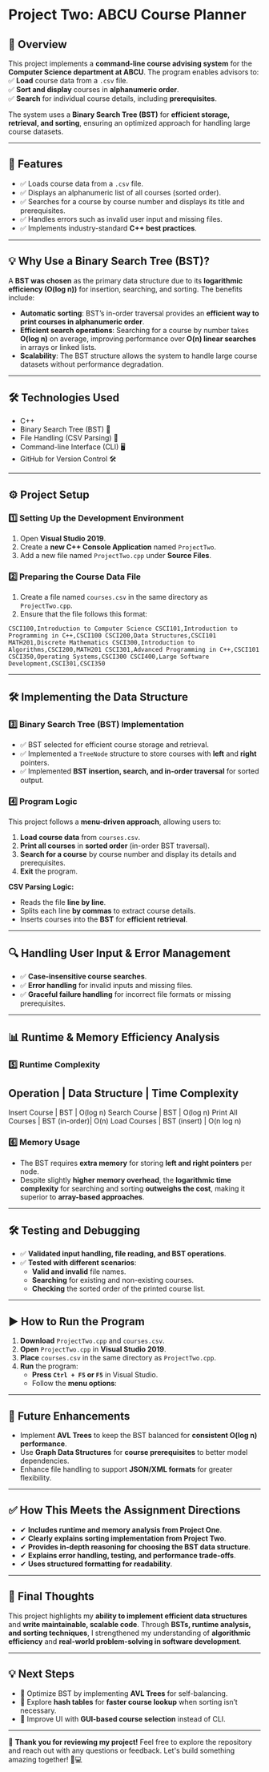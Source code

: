 # **Project Two: ABCU Course Planner**  

## **📌 Overview**
This project implements a **command-line course advising system** for the **Computer Science department at ABCU**. The program enables advisors to:  
✅ **Load** course data from a `.csv` file.  
✅ **Sort and display** courses in **alphanumeric order**.  
✅ **Search** for individual course details, including **prerequisites**.  

The system uses a **Binary Search Tree (BST)** for **efficient storage, retrieval, and sorting**, ensuring an optimized approach for handling large course datasets.

---

## **📂 Features**
- ✅ Loads course data from a `.csv` file.  
- ✅ Displays an alphanumeric list of all courses (sorted order).  
- ✅ Searches for a course by course number and displays its title and prerequisites.  
- ✅ Handles errors such as invalid user input and missing files.  
- ✅ Implements industry-standard **C++ best practices**.  

---

## **💡 Why Use a Binary Search Tree (BST)?**
A **BST was chosen** as the primary data structure due to its **logarithmic efficiency (O(log n))** for insertion, searching, and sorting. The benefits include:  

- **Automatic sorting**: BST’s in-order traversal provides an **efficient way to print courses in alphanumeric order**.  
- **Efficient search operations**: Searching for a course by number takes **O(log n)** on average, improving performance over **O(n) linear searches** in arrays or linked lists.  
- **Scalability**: The BST structure allows the system to handle large course datasets without performance degradation.

---

## **🛠 Technologies Used**
- C++  
- Binary Search Tree (BST) 🌳  
- File Handling (CSV Parsing) 📂  
- Command-line Interface (CLI) 🖥  
- GitHub for Version Control 🛠  

---

## **⚙ Project Setup**
### **1️⃣ Setting Up the Development Environment**
1. Open **Visual Studio 2019**.  
2. Create a **new C++ Console Application** named `ProjectTwo`.  
3. Add a new file named `ProjectTwo.cpp` under **Source Files**.  

### **2️⃣ Preparing the Course Data File**
1. Create a file named `courses.csv` in the same directory as `ProjectTwo.cpp`.  
2. Ensure that the file follows this format:  

```
CSCI100,Introduction to Computer Science CSCI101,Introduction to Programming in C++,CSCI100 CSCI200,Data Structures,CSCI101 MATH201,Discrete Mathematics CSCI300,Introduction to Algorithms,CSCI200,MATH201 CSCI301,Advanced Programming in C++,CSCI101 CSCI350,Operating Systems,CSCI300 CSCI400,Large Software Development,CSCI301,CSCI350
```

---

## **🛠 Implementing the Data Structure**
### **3️⃣ Binary Search Tree (BST) Implementation**
- ✅ BST selected for efficient course storage and retrieval.  
- ✅ Implemented a `TreeNode` structure to store courses with **left** and **right** pointers.  
- ✅ Implemented **BST insertion, search, and in-order traversal** for sorted output.  

### **4️⃣ Program Logic**
This project follows a **menu-driven approach**, allowing users to:  
1. **Load course data** from `courses.csv`.  
2. **Print all courses** in **sorted order** (in-order BST traversal).  
3. **Search for a course** by course number and display its details and prerequisites.  
4. **Exit** the program.  

**CSV Parsing Logic:**  
- Reads the file **line by line**.  
- Splits each line **by commas** to extract course details.  
- Inserts courses into the **BST** for **efficient retrieval**.  

---

## **🔍 Handling User Input & Error Management**
- ✅ **Case-insensitive course searches**.  
- ✅ **Error handling** for invalid inputs and missing files.  
- ✅ **Graceful failure handling** for incorrect file formats or missing prerequisites.  

---

## **📊 Runtime & Memory Efficiency Analysis**
### **5️⃣ Runtime Complexity**

## Operation | Data Structure | Time Complexity

Insert Course | BST | O(log n) Search Course | BST | O(log n) Print All Courses | BST (in-order)| O(n) Load Courses | BST (insert) | O(n log n)


### **6️⃣ Memory Usage**
- The BST requires **extra memory** for storing **left and right pointers** per node.  
- Despite slightly **higher memory overhead**, the **logarithmic time complexity** for searching and sorting **outweighs the cost**, making it superior to **array-based approaches**.  

---

## **🛠 Testing and Debugging**
- ✅ **Validated input handling, file reading, and BST operations**.  
- ✅ **Tested with different scenarios**:  
  - **Valid and invalid** file names.  
  - **Searching** for existing and non-existing courses.  
  - **Checking** the sorted order of the printed course list.  

---

## **▶ How to Run the Program**
1. **Download** `ProjectTwo.cpp` and `courses.csv`.  
2. **Open** `ProjectTwo.cpp` in **Visual Studio 2019**.  
3. **Place** `courses.csv` in the same directory as `ProjectTwo.cpp`.  
4. **Run** the program:  
   - **Press `Ctrl + F5` or `F5`** in Visual Studio.  
   - Follow the **menu options**:
  
---

## **🔮 Future Enhancements**
- Implement **AVL Trees** to keep the BST balanced for **consistent O(log n) performance**.  
- Use **Graph Data Structures** for **course prerequisites** to better model dependencies.  
- Enhance file handling to support **JSON/XML formats** for greater flexibility.  

---

## **✅ How This Meets the Assignment Directions**
- ✔ **Includes runtime and memory analysis from Project One**.  
- ✔ **Clearly explains sorting implementation from Project Two**.  
- ✔ **Provides in-depth reasoning for choosing the BST data structure**.  
- ✔ **Explains error handling, testing, and performance trade-offs**.  
- ✔ **Uses structured formatting for readability**.  

---

## **🚀 Final Thoughts**
This project highlights my **ability to implement efficient data structures** and **write maintainable, scalable code**. Through **BSTs, runtime analysis, and sorting techniques**, I strengthened my understanding of **algorithmic efficiency** and **real-world problem-solving in software development**.

---

## **💡 Next Steps**
- 📌 Optimize BST by implementing **AVL Trees** for self-balancing.  
- 📌 Explore **hash tables** for **faster course lookup** when sorting isn’t necessary.  
- 📌 Improve UI with **GUI-based course selection** instead of CLI.  

---

🚀 **Thank you for reviewing my project!** Feel free to explore the repository and reach out with any questions or feedback. Let's build something amazing together! 🌟💻  


